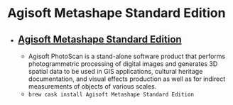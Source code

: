 # Agisoft Metashape Standard Edition
- [Agisoft Metashape Standard Edition](https://www.agisoft.com/)
  - 
  - Agisoft PhotoScan is a stand-alone software product that performs photogrammetric processing of digital images and generates 3D spatial data to be used in GIS applications, cultural heritage documentation, and visual effects production as well as for indirect measurements of objects of various scales.
  - `brew cask install Agisoft Metashape Standard Edition`
